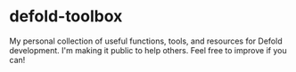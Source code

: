 # defold-toolbox
My personal collection of useful functions, tools, and resources for Defold development. I'm making it public to help others. Feel free to improve if you can!
